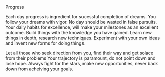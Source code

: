 Progress

Each day progress is ingredient for sucessful completion of dreams.
You follow your dreams with vigor. No day should be wasted in false pursuits.
Your daily habits for excellence, will make your milestones as an excellent outcome.
Build things with the knowledge you have gained.
Learn new things in depth, research new techniques. Experiment with your own ideas
and invent new forms for doing things.

Let all those who seek direction from you, find their way and get solace from their problems
Your trajectory is paramount, do not point down and lose hope. Always fight for the stars,
make new opportunities, never back down from acheiving your goals.